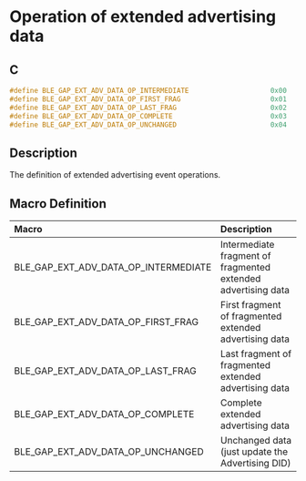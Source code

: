 # Operation of extended advertising data

## C

```c
#define BLE_GAP_EXT_ADV_DATA_OP_INTERMEDIATE                    0x00
#define BLE_GAP_EXT_ADV_DATA_OP_FIRST_FRAG                      0x01
#define BLE_GAP_EXT_ADV_DATA_OP_LAST_FRAG                       0x02
#define BLE_GAP_EXT_ADV_DATA_OP_COMPLETE                        0x03
#define BLE_GAP_EXT_ADV_DATA_OP_UNCHANGED                       0x04
```

## Description

The definition of extended advertising event operations.

## Macro Definition

|Macro|Description|
|:---|:---|
|BLE_GAP_EXT_ADV_DATA_OP_INTERMEDIATE|Intermediate fragment of fragmented extended advertising data|
|BLE_GAP_EXT_ADV_DATA_OP_FIRST_FRAG|First fragment of fragmented extended advertising data|
|BLE_GAP_EXT_ADV_DATA_OP_LAST_FRAG|Last fragment of fragmented extended advertising data|
|BLE_GAP_EXT_ADV_DATA_OP_COMPLETE|Complete extended advertising data|
|BLE_GAP_EXT_ADV_DATA_OP_UNCHANGED|Unchanged data (just update the Advertising DID)|
